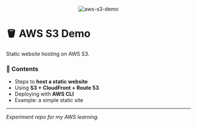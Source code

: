 <p align="center">
  <img src="./assets/banner.svg" alt="aws-s3-demo"/>
</p>

# 🪣 AWS S3 Demo  
Static website hosting on AWS S3.  

### 📘 Contents
- Steps to **host a static website**
- Using **S3 + CloudFront + Route 53**
- Deploying with **AWS CLI**
- Example: a simple static site  

---
*Experiment repo for my AWS learning.*
